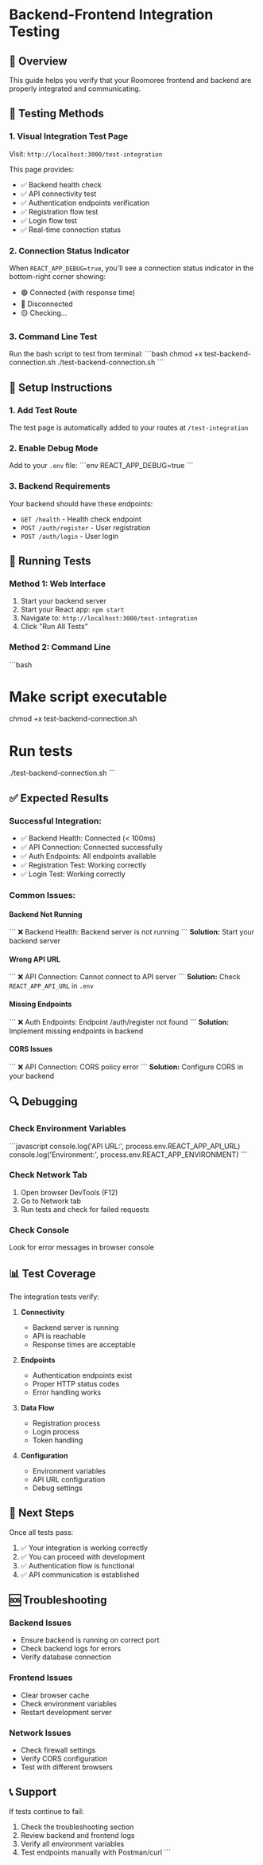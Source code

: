 # Backend-Frontend Integration Testing

## 🎯 Overview

This guide helps you verify that your Roomoree frontend and backend are properly integrated and communicating.

## 🧪 Testing Methods

### 1. **Visual Integration Test Page**
Visit: `http://localhost:3000/test-integration`

This page provides:
- ✅ Backend health check
- ✅ API connectivity test
- ✅ Authentication endpoints verification
- ✅ Registration flow test
- ✅ Login flow test
- ✅ Real-time connection status

### 2. **Connection Status Indicator**
When `REACT_APP_DEBUG=true`, you'll see a connection status indicator in the bottom-right corner showing:
- 🟢 Connected (with response time)
- 🔴 Disconnected
- 🟡 Checking...

### 3. **Command Line Test**
Run the bash script to test from terminal:
\`\`\`bash
chmod +x test-backend-connection.sh
./test-backend-connection.sh
\`\`\`

## 🔧 Setup Instructions

### 1. **Add Test Route**
The test page is automatically added to your routes at `/test-integration`

### 2. **Enable Debug Mode**
Add to your `.env` file:
\`\`\`env
REACT_APP_DEBUG=true
\`\`\`

### 3. **Backend Requirements**
Your backend should have these endpoints:
- `GET /health` - Health check endpoint
- `POST /auth/register` - User registration
- `POST /auth/login` - User login

## 🧪 Running Tests

### **Method 1: Web Interface**
1. Start your backend server
2. Start your React app: `npm start`
3. Navigate to: `http://localhost:3000/test-integration`
4. Click "Run All Tests"

### **Method 2: Command Line**
\`\`\`bash
# Make script executable
chmod +x test-backend-connection.sh

# Run tests
./test-backend-connection.sh
\`\`\`

## ✅ Expected Results

### **Successful Integration:**
- ✅ Backend Health: Connected (< 100ms)
- ✅ API Connection: Connected successfully
- ✅ Auth Endpoints: All endpoints available
- ✅ Registration Test: Working correctly
- ✅ Login Test: Working correctly

### **Common Issues:**

#### **Backend Not Running**
\`\`\`
❌ Backend Health: Backend server is not running
\`\`\`
**Solution:** Start your backend server

#### **Wrong API URL**
\`\`\`
❌ API Connection: Cannot connect to API server
\`\`\`
**Solution:** Check `REACT_APP_API_URL` in `.env`

#### **Missing Endpoints**
\`\`\`
❌ Auth Endpoints: Endpoint /auth/register not found
\`\`\`
**Solution:** Implement missing endpoints in backend

#### **CORS Issues**
\`\`\`
❌ API Connection: CORS policy error
\`\`\`
**Solution:** Configure CORS in your backend

## 🔍 Debugging

### **Check Environment Variables**
\`\`\`javascript
console.log('API URL:', process.env.REACT_APP_API_URL)
console.log('Environment:', process.env.REACT_APP_ENVIRONMENT)
\`\`\`

### **Check Network Tab**
1. Open browser DevTools (F12)
2. Go to Network tab
3. Run tests and check for failed requests

### **Check Console**
Look for error messages in browser console

## 📊 Test Coverage

The integration tests verify:

1. **Connectivity**
   - Backend server is running
   - API is reachable
   - Response times are acceptable

2. **Endpoints**
   - Authentication endpoints exist
   - Proper HTTP status codes
   - Error handling works

3. **Data Flow**
   - Registration process
   - Login process
   - Token handling

4. **Configuration**
   - Environment variables
   - API URL configuration
   - Debug settings

## 🚀 Next Steps

Once all tests pass:
1. ✅ Your integration is working correctly
2. ✅ You can proceed with development
3. ✅ Authentication flow is functional
4. ✅ API communication is established

## 🆘 Troubleshooting

### **Backend Issues**
- Ensure backend is running on correct port
- Check backend logs for errors
- Verify database connection

### **Frontend Issues**
- Clear browser cache
- Check environment variables
- Restart development server

### **Network Issues**
- Check firewall settings
- Verify CORS configuration
- Test with different browsers

## 📞 Support

If tests continue to fail:
1. Check the troubleshooting section
2. Review backend and frontend logs
3. Verify all environment variables
4. Test endpoints manually with Postman/curl
\`\`\`
